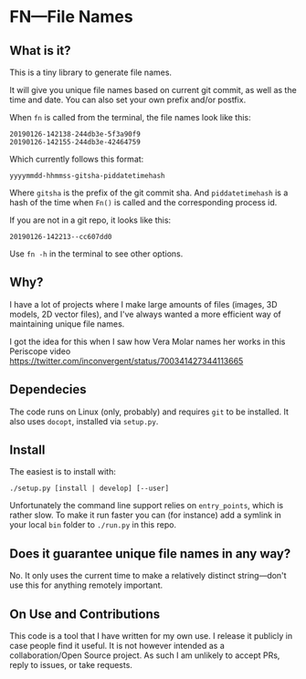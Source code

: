 # FN—File Names


## What is it?

This is a tiny library to generate file names.

It will give you unique file names based on current git commit, as well as the
time and date. You can also set your own prefix and/or postfix.

When `fn` is called from the terminal, the file names look like this:

    20190126-142138-244db3e-5f3a90f9
    20190126-142155-244db3e-42464759

Which currently follows this format:

    yyyymmdd-hhmmss-gitsha-piddatetimehash

Where `gitsha` is the prefix of the git commit sha. And `piddatetimehash` is a
hash of the time when `Fn()` is called and the corresponding process id.

If you are not in a git repo, it looks like this:

    20190126-142213--cc607dd0

Use `fn -h` in the terminal to see other options.


## Why?

I have a lot of projects where I make large amounts of files (images, 3D
models, 2D vector files), and I've always wanted a more efficient way of
maintaining unique file names.

I got the idea for this when I saw how Vera Molar names her works in this
Periscope video https://twitter.com/inconvergent/status/700341427344113665


## Dependecies

The code runs on Linux (only, probably) and requires `git` to be installed. It
also uses `docopt`, installed via `setup.py`.


## Install

The easiest is to install with:

    ./setup.py [install | develop] [--user]

Unfortunately the command line support relies on `entry_points`, which is
rather slow. To make it run faster you can (for instance) add a symlink in your
local `bin` folder to `./run.py` in this repo.


## Does it guarantee unique file names in any way?

No. It only uses the current time to make a relatively distinct string—don't
use this for anything remotely important.


## On Use and Contributions

This code is a tool that I have written for my own use. I release it publicly
in case people find it useful. It is not however intended as a
collaboration/Open Source project. As such I am unlikely to accept PRs, reply
to issues, or take requests.

